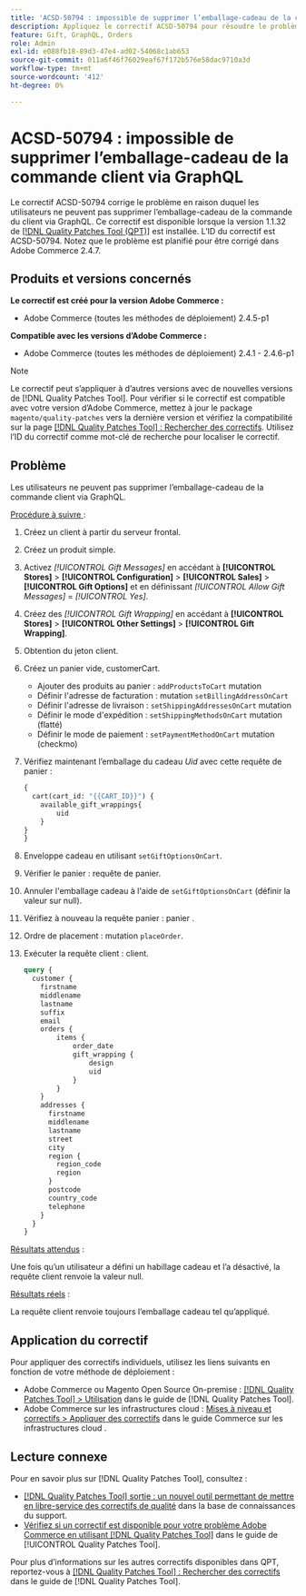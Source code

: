 ```yaml
---
title: 'ACSD-50794 : impossible de supprimer l’emballage-cadeau de la commande client via GraphQL'
description: Appliquez le correctif ACSD-50794 pour résoudre le problème d’Adobe Commerce en raison duquel les utilisateurs ne peuvent pas supprimer l’emballage-cadeau de la commande client via GraphQL.
feature: Gift, GraphQL, Orders
role: Admin
exl-id: e088fb18-89d3-47e4-ad02-54068c1ab653
source-git-commit: 011a6f46f76029eaf67f172b576e58dac9710a3d
workflow-type: tm+mt
source-wordcount: '412'
ht-degree: 0%

---
```


# ACSD-50794 : impossible de supprimer l’emballage-cadeau de la commande client via GraphQL

Le correctif ACSD-50794 corrige le problème en raison duquel les utilisateurs ne peuvent pas supprimer l’emballage-cadeau de la commande du client via GraphQL. Ce correctif est disponible lorsque la version 1.1.32 de [[!DNL Quality Patches Tool (QPT)]](https://experienceleague.adobe.com/en/docs/commerce-operations/tools/quality-patches-tool/quality-patches-tool-to-self-serve-quality-patches) est installée. L’ID du correctif est ACSD-50794. Notez que le problème est planifié pour être corrigé dans Adobe Commerce 2.4.7.

## Produits et versions concernés

**Le correctif est créé pour la version Adobe Commerce :**

* Adobe Commerce (toutes les méthodes de déploiement) 2.4.5-p1

**Compatible avec les versions d’Adobe Commerce :**

* Adobe Commerce (toutes les méthodes de déploiement) 2.4.1 - 2.4.6-p1

>[!NOTE]
>
>Le correctif peut s’appliquer à d’autres versions avec de nouvelles versions de [!DNL Quality Patches Tool]. Pour vérifier si le correctif est compatible avec votre version d’Adobe Commerce, mettez à jour le package `magento/quality-patches` vers la dernière version et vérifiez la compatibilité sur la page [[!DNL Quality Patches Tool] : Rechercher des correctifs](https://experienceleague.adobe.com/tools/commerce-quality-patches/index.html). Utilisez l’ID du correctif comme mot-clé de recherche pour localiser le correctif.

## Problème

Les utilisateurs ne peuvent pas supprimer l’emballage-cadeau de la commande client via GraphQL.

<u>Procédure à suivre </u> :

1. Créez un client à partir du serveur frontal.
1. Créez un produit simple.
1. Activez *[!UICONTROL Gift Messages]* en accédant à **[!UICONTROL Stores]** > **[!UICONTROL Configuration]** > **[!UICONTROL Sales]** > **[!UICONTROL Gift Options]** et en définissant *[!UICONTROL Allow Gift Messages]* = *[!UICONTROL Yes]*.
1. Créez des *[!UICONTROL Gift Wrapping]* en accédant à **[!UICONTROL Stores]** > **[!UICONTROL Other Settings]** > **[!UICONTROL Gift Wrapping]**.
1. Obtention du jeton client.
1. Créez un panier vide, customerCart.
   * Ajouter des produits au panier : `addProductsToCart` mutation
   * Définir l&#39;adresse de facturation : mutation `setBillingAddressOnCart`
   * Définir l&#39;adresse de livraison : `setShippingAddressesOnCart` mutation
   * Définir le mode d&#39;expédition : `setShippingMethodsOnCart` mutation (flatté)
   * Définir le mode de paiement : `setPaymentMethodOnCart` mutation (checkmo)
1. Vérifiez maintenant l’emballage du cadeau *Uid* avec cette requête de panier :

   ```GraphQL
   {
     cart(cart_id: "{{CART_ID}}") {
       available_gift_wrappings{
           uid
       }
   }
   }
   ```

1. Enveloppe cadeau en utilisant `setGiftOptionsOnCart`.
1. Vérifier le panier : requête de panier.
1. Annuler l&#39;emballage cadeau à l&#39;aide de `setGiftOptionsOnCart` (définir la valeur sur null).
1. Vérifiez à nouveau la requête panier : panier .
1. Ordre de placement : mutation `placeOrder`.
1. Exécuter la requête client : client.

   ```GraphQL
   query {
     customer {
       firstname
       middlename
       lastname
       suffix
       email
       orders {
           items {
               order_date
               gift_wrapping {
                   design
                   uid
               }
           }
       }
       addresses {
         firstname
         middlename
         lastname
         street
         city
         region {
           region_code
           region
         }
         postcode
         country_code
         telephone
       }
     }
   }
   ```

<u>Résultats attendus</u> :

Une fois qu’un utilisateur a défini un habillage cadeau et l’a désactivé, la requête client renvoie la valeur null.

<u>Résultats réels</u> :

La requête client renvoie toujours l’emballage cadeau tel qu’appliqué.

## Application du correctif

Pour appliquer des correctifs individuels, utilisez les liens suivants en fonction de votre méthode de déploiement :

* Adobe Commerce ou Magento Open Source On-premise : [[!DNL Quality Patches Tool] > Utilisation](/help/tools/quality-patches-tool/usage.md) dans le guide de [!DNL Quality Patches Tool].
* Adobe Commerce sur les infrastructures cloud : [Mises à niveau et correctifs > Appliquer des correctifs](https://experienceleague.adobe.com/docs/commerce-cloud-service/user-guide/develop/upgrade/apply-patches.html) dans le guide Commerce sur les infrastructures cloud .

## Lecture connexe

Pour en savoir plus sur [!DNL Quality Patches Tool], consultez :

* [[!DNL Quality Patches Tool] sortie : un nouvel outil permettant de mettre en libre-service des correctifs de qualité](https://experienceleague.adobe.com/en/docs/commerce-operations/tools/quality-patches-tool/quality-patches-tool-to-self-serve-quality-patches) dans la base de connaissances du support.
* [Vérifiez si un correctif est disponible pour votre problème Adobe Commerce en utilisant [!DNL Quality Patches Tool]](/help/tools/quality-patches-tool/patches-available-in-qpt/check-patch-for-magento-issue-with-magento-quality-patches.md) dans le guide de [!UICONTROL Quality Patches Tool].


Pour plus d’informations sur les autres correctifs disponibles dans QPT, reportez-vous à [[!DNL Quality Patches Tool] : Rechercher des correctifs](https://experienceleague.adobe.com/tools/commerce-quality-patches/index.html) dans le guide de [!DNL Quality Patches Tool].
